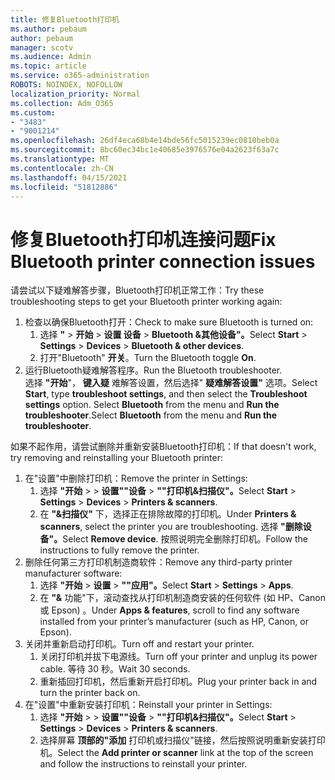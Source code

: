 ```yaml
---
title: 修复Bluetooth打印机
ms.author: pebaum
author: pebaum
manager: scotv
ms.audience: Admin
ms.topic: article
ms.service: o365-administration
ROBOTS: NOINDEX, NOFOLLOW
localization_priority: Normal
ms.collection: Adm_O365
ms.custom:
- "3483"
- "9001214"
ms.openlocfilehash: 26df4eca68b4e14bde56fc5015239ec0810beb0a
ms.sourcegitcommit: 8bc60ec34bc1e40685e3976576e04a2623f63a7c
ms.translationtype: MT
ms.contentlocale: zh-CN
ms.lasthandoff: 04/15/2021
ms.locfileid: "51812886"
---
```

# <a name="fix-bluetooth-printer-connection-issues"></a><span data-ttu-id="3d918-102">修复Bluetooth打印机连接问题</span><span class="sxs-lookup"><span data-stu-id="3d918-102">Fix Bluetooth printer connection issues</span></span>

<span data-ttu-id="3d918-103">请尝试以下疑难解答步骤，Bluetooth打印机正常工作：</span><span class="sxs-lookup"><span data-stu-id="3d918-103">Try these troubleshooting steps to get your Bluetooth printer working again:</span></span>


1. <span data-ttu-id="3d918-104">检查以确保Bluetooth打开：</span><span class="sxs-lookup"><span data-stu-id="3d918-104">Check to make sure Bluetooth is turned on:</span></span>
    1. <span data-ttu-id="3d918-105">选择 **"**  >  **开始**  >  **设置 设备**  >  **Bluetooth &其他设备"。**</span><span class="sxs-lookup"><span data-stu-id="3d918-105">Select **Start** > **Settings** > **Devices** > **Bluetooth & other devices**.</span></span>
    2. <span data-ttu-id="3d918-106">打开"Bluetooth" **开关**。</span><span class="sxs-lookup"><span data-stu-id="3d918-106">Turn the Bluetooth toggle **On**.</span></span>
2. <span data-ttu-id="3d918-107">运行Bluetooth疑难解答程序。</span><span class="sxs-lookup"><span data-stu-id="3d918-107">Run the Bluetooth troubleshooter.</span></span> <br>
    <span data-ttu-id="3d918-108">选择 **"开始**"， **键入疑** 难解答设置，然后选择" **疑难解答设置"** 选项。</span><span class="sxs-lookup"><span data-stu-id="3d918-108">Select **Start**, type **troubleshoot settings**, and then select the **Troubleshoot settings** option.</span></span> <span data-ttu-id="3d918-109">Select **Bluetooth** from the menu and **Run the troubleshooter**.</span><span class="sxs-lookup"><span data-stu-id="3d918-109">Select **Bluetooth** from the menu and **Run the troubleshooter**.</span></span>

<span data-ttu-id="3d918-110">如果不起作用，请尝试删除并重新安装Bluetooth打印机：</span><span class="sxs-lookup"><span data-stu-id="3d918-110">If that doesn't work, try removing and reinstalling your Bluetooth printer:</span></span>

1. <span data-ttu-id="3d918-111">在"设置"中删除打印机：</span><span class="sxs-lookup"><span data-stu-id="3d918-111">Remove the printer in Settings:</span></span>
    1. <span data-ttu-id="3d918-112">选择 **"开始**  >    >  **设置""设备**  >  **""打印机&扫描仪"。**</span><span class="sxs-lookup"><span data-stu-id="3d918-112">Select **Start** > **Settings** > **Devices** > **Printers & scanners**.</span></span>
    2. <span data-ttu-id="3d918-113">在 **"&扫描仪"** 下，选择正在排除故障的打印机。</span><span class="sxs-lookup"><span data-stu-id="3d918-113">Under **Printers & scanners**, select the printer you are troubleshooting.</span></span> <span data-ttu-id="3d918-114">选择 **"删除设备"。**</span><span class="sxs-lookup"><span data-stu-id="3d918-114">Select **Remove device**.</span></span> <span data-ttu-id="3d918-115">按照说明完全删除打印机。</span><span class="sxs-lookup"><span data-stu-id="3d918-115">Follow the instructions to fully remove the printer.</span></span>
2. <span data-ttu-id="3d918-116">删除任何第三方打印机制造商软件：</span><span class="sxs-lookup"><span data-stu-id="3d918-116">Remove any third-party printer manufacturer software:</span></span>
    1. <span data-ttu-id="3d918-117">选择 **"开始**  >  **设置**  >  **""应用"。**</span><span class="sxs-lookup"><span data-stu-id="3d918-117">Select **Start** > **Settings** > **Apps**.</span></span>
    2. <span data-ttu-id="3d918-118">在 **"&** 功能"下，滚动查找从打印机制造商安装的任何软件 (如 HP、Canon 或 Epson) 。</span><span class="sxs-lookup"><span data-stu-id="3d918-118">Under **Apps & features**, scroll to find any software installed from your printer’s manufacturer (such as HP, Canon, or Epson).</span></span>
3. <span data-ttu-id="3d918-119">关闭并重新启动打印机。</span><span class="sxs-lookup"><span data-stu-id="3d918-119">Turn off and restart your printer.</span></span>
   1. <span data-ttu-id="3d918-120">关闭打印机并拔下电源线。</span><span class="sxs-lookup"><span data-stu-id="3d918-120">Turn off your printer and unplug its power cable.</span></span> <span data-ttu-id="3d918-121">等待 30 秒。</span><span class="sxs-lookup"><span data-stu-id="3d918-121">Wait 30 seconds.</span></span> 
   2. <span data-ttu-id="3d918-122">重新插回打印机，然后重新开启打印机。</span><span class="sxs-lookup"><span data-stu-id="3d918-122">Plug your printer back in and turn the printer back on.</span></span>
4. <span data-ttu-id="3d918-123">在"设置"中重新安装打印机：</span><span class="sxs-lookup"><span data-stu-id="3d918-123">Reinstall your printer in Settings:</span></span>
    1. <span data-ttu-id="3d918-124">选择 **"开始**  >    >  **设置""设备**  >  **""打印机&扫描仪"。**</span><span class="sxs-lookup"><span data-stu-id="3d918-124">Select **Start** > **Settings** > **Devices** > **Printers & scanners**.</span></span>
    2. <span data-ttu-id="3d918-125">选择屏幕 **顶部的"添加** 打印机或扫描仪"链接，然后按照说明重新安装打印机。</span><span class="sxs-lookup"><span data-stu-id="3d918-125">Select the **Add printer or scanner** link at the top of the screen and follow the instructions to reinstall your printer.</span></span>
